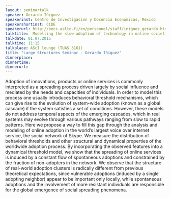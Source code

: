 ```yaml
---
layout: seminartalk
speaker: Gerardo Iñiguez
speakerinst: Centro de Investigación y Docencia Económicas, Mexico
speakershortinst: CIDE
speakerurl: http://becs.aalto.fi/en/personnel/staff/iniguez_gerardo.html
talktitle:  Modelling the slow adoption of technology in online societies
talkdate: 01.07.2015
talktime: 11:15
talkplace: AScI lounge (TUAS 3161)
title: "Large Structures Seminar - Gerardo Iñiguez"
dinnerplace: 
dinnertime: 
dinnerurl: 
---
```

Adoption of innovations, products or online services is commonly interpreted as a spreading process driven largely by social influence and mediated by the needs and capacities of individuals. In order to model this process one usually introduces behavioral threshold mechanisms, which can give rise to the evolution of system-wide adoption (known as a global cascade) if the system satisfies a set of conditions. However, these models do not address temporal aspects of the emerging cascades, which in real systems may evolve through various pathways ranging from slow to rapid patterns. Here we propose a way to fill this gap through the analysis and modeling of online adoption in the world’s largest voice over internet service, the social network of Skype. We measure the distribution of behavioral thresholds and other structural and dynamical properties of the worldwide adoption process. By incorporating the observed features into a dynamical threshold model, we show that the spreading of online services is induced by a constant flow of spontaneous adoptions and constrained by the fraction of non-adopters in the network. We observe that the structure of real-world adoption clusters is radically different from previous theoretical expectations, since vulnerable adoptions (induced by a single adopting neighbor) appear to be important only locally, while spontaneous adoptions and the involvement of more resistant individuals are responsible for the global emergence of social spreading phenomena.
